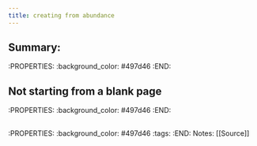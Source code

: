 ```yaml
---
title: creating from abundance
---
```


## Summary:
:PROPERTIES:
:background_color: #497d46
:END:
## Not starting from a blank page
:PROPERTIES:
:background_color: #497d46
:END:
##
:PROPERTIES:
:background_color: #497d46
:tags: 
:END:
Notes:
[[Source]]
